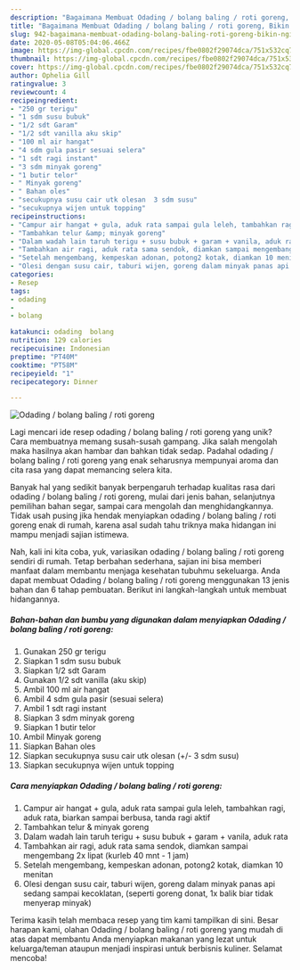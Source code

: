 ```yaml
---
description: "Bagaimana Membuat Odading / bolang baling / roti goreng, Bikin Ngiler"
title: "Bagaimana Membuat Odading / bolang baling / roti goreng, Bikin Ngiler"
slug: 942-bagaimana-membuat-odading-bolang-baling-roti-goreng-bikin-ngiler
date: 2020-05-08T05:04:06.466Z
image: https://img-global.cpcdn.com/recipes/fbe0802f29074dca/751x532cq70/odading-bolang-baling-roti-goreng-foto-resep-utama.jpg
thumbnail: https://img-global.cpcdn.com/recipes/fbe0802f29074dca/751x532cq70/odading-bolang-baling-roti-goreng-foto-resep-utama.jpg
cover: https://img-global.cpcdn.com/recipes/fbe0802f29074dca/751x532cq70/odading-bolang-baling-roti-goreng-foto-resep-utama.jpg
author: Ophelia Gill
ratingvalue: 3
reviewcount: 4
recipeingredient:
- "250 gr terigu"
- "1 sdm susu bubuk"
- "1/2 sdt Garam"
- "1/2 sdt vanilla aku skip"
- "100 ml air hangat"
- "4 sdm gula pasir sesuai selera"
- "1 sdt ragi instant"
- "3 sdm minyak goreng"
- "1 butir telor"
- " Minyak goreng"
- " Bahan oles"
- "secukupnya susu cair utk olesan  3 sdm susu"
- "secukupnya wijen untuk topping"
recipeinstructions:
- "Campur air hangat + gula, aduk rata sampai gula leleh, tambahkan ragi, aduk rata, biarkan sampai berbusa, tanda ragi aktif"
- "Tambahkan telur &amp; minyak goreng"
- "Dalam wadah lain taruh terigu + susu bubuk + garam + vanila, aduk rata"
- "Tambahkan air ragi, aduk rata sama sendok, diamkan sampai mengembang 2x lipat (kurleb 40 mnt - 1 jam)"
- "Setelah mengembang, kempeskan adonan, potong2 kotak, diamkan 10 menitan"
- "Olesi dengan susu cair, taburi wijen, goreng dalam minyak panas api sedang sampai kecoklatan, (seperti goreng donat, 1x balik biar tidak menyerap minyak)"
categories:
- Resep
tags:
- odading
- 
- bolang

katakunci: odading  bolang 
nutrition: 129 calories
recipecuisine: Indonesian
preptime: "PT40M"
cooktime: "PT58M"
recipeyield: "1"
recipecategory: Dinner

---
```



![Odading / bolang baling / roti goreng](https://img-global.cpcdn.com/recipes/fbe0802f29074dca/751x532cq70/odading-bolang-baling-roti-goreng-foto-resep-utama.jpg)

Lagi mencari ide resep odading / bolang baling / roti goreng yang unik? Cara membuatnya memang susah-susah gampang. Jika salah mengolah maka hasilnya akan hambar dan bahkan tidak sedap. Padahal odading / bolang baling / roti goreng yang enak seharusnya mempunyai aroma dan cita rasa yang dapat memancing selera kita.

Banyak hal yang sedikit banyak berpengaruh terhadap kualitas rasa dari odading / bolang baling / roti goreng, mulai dari jenis bahan, selanjutnya pemilihan bahan segar, sampai cara mengolah dan menghidangkannya. Tidak usah pusing jika hendak menyiapkan odading / bolang baling / roti goreng enak di rumah, karena asal sudah tahu triknya maka hidangan ini mampu menjadi sajian istimewa.




Nah, kali ini kita coba, yuk, variasikan odading / bolang baling / roti goreng sendiri di rumah. Tetap berbahan sederhana, sajian ini bisa memberi manfaat dalam membantu menjaga kesehatan tubuhmu sekeluarga. Anda dapat membuat Odading / bolang baling / roti goreng menggunakan 13 jenis bahan dan 6 tahap pembuatan. Berikut ini langkah-langkah untuk membuat hidangannya.

<!--inarticleads1-->

##### Bahan-bahan dan bumbu yang digunakan dalam menyiapkan Odading / bolang baling / roti goreng:

1. Gunakan 250 gr terigu
1. Siapkan 1 sdm susu bubuk
1. Siapkan 1/2 sdt Garam
1. Gunakan 1/2 sdt vanilla (aku skip)
1. Ambil 100 ml air hangat
1. Ambil 4 sdm gula pasir (sesuai selera)
1. Ambil 1 sdt ragi instant
1. Siapkan 3 sdm minyak goreng
1. Siapkan 1 butir telor
1. Ambil  Minyak goreng
1. Siapkan  Bahan oles
1. Siapkan secukupnya susu cair utk olesan (+/- 3 sdm susu)
1. Siapkan secukupnya wijen untuk topping




<!--inarticleads2-->

##### Cara menyiapkan Odading / bolang baling / roti goreng:

1. Campur air hangat + gula, aduk rata sampai gula leleh, tambahkan ragi, aduk rata, biarkan sampai berbusa, tanda ragi aktif
1. Tambahkan telur &amp; minyak goreng
1. Dalam wadah lain taruh terigu + susu bubuk + garam + vanila, aduk rata
1. Tambahkan air ragi, aduk rata sama sendok, diamkan sampai mengembang 2x lipat (kurleb 40 mnt - 1 jam)
1. Setelah mengembang, kempeskan adonan, potong2 kotak, diamkan 10 menitan
1. Olesi dengan susu cair, taburi wijen, goreng dalam minyak panas api sedang sampai kecoklatan, (seperti goreng donat, 1x balik biar tidak menyerap minyak)




Terima kasih telah membaca resep yang tim kami tampilkan di sini. Besar harapan kami, olahan Odading / bolang baling / roti goreng yang mudah di atas dapat membantu Anda menyiapkan makanan yang lezat untuk keluarga/teman ataupun menjadi inspirasi untuk berbisnis kuliner. Selamat mencoba!
